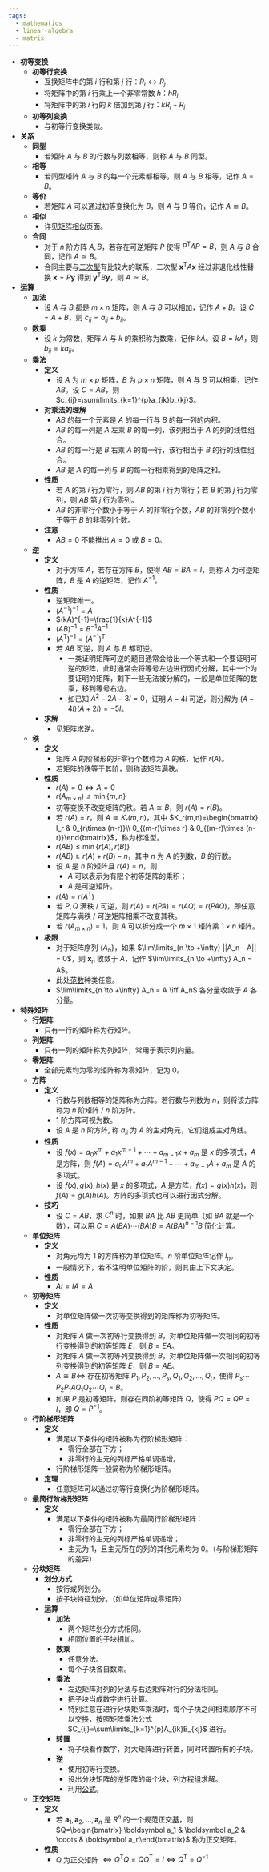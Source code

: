 ```yaml
---
tags:
  - mathematics
  - linear-algebra
  - matrix
---
```

- **初等变换**
    - **初等行变换** <span id="kso3bg"></span>
        - 互换矩阵中的第 $i$ 行和第 $j$ 行：$R_i \leftrightarrow R_j$
        - 将矩阵中的第 $i$ 行乘上一个非零常数 $h$：$hR_i$
        - 将矩阵中的第 $i$ 行的 $k$ 倍加到第 $j$ 行：$kR_i+R_j$
    - **初等列变换**
        - 与初等行变换类似。
- **关系**
    - **同型**
        - 若矩阵 $A$ 与 $B$ 的行数与列数相等，则称 $A$ 与 $B$ 同型。
    - **相等**
        - 若同型矩阵 $A$ 与 $B$ 的每一个元素都相等，则 $A$ 与 $B$ 相等，记作 $A=B$。
    - **等价**
        - 若矩阵 $A$ 可以通过初等变换化为 $B$，则 $A$ 与 $B$ 等价，记作 $A\cong B$。
    - **相似**
        - 详见[矩阵相似](/notes/docs/mathematics/linear-algrbra/similar-matrix)页面。
    - **合同** <span id="rkhrjq"></span>
        - 对于 $n$ 阶方阵 $A,B$，若存在可逆矩阵 $P$ 使得 $P^{\mathrm T}AP=B$，则 $A$ 与 $B$ 合同，记作 $A\simeq B$。
        - 合同主要与[二次型](/notes/docs/mathematics/linear-algrbra/quadratic-form)有比较大的联系，二次型 $\boldsymbol x^{\mathrm T}A\boldsymbol x$ 经过非退化线性替换 $\boldsymbol x=P\boldsymbol y$ 得到 $\boldsymbol y^{\mathrm T}B\boldsymbol y$，则 $A\simeq B$。
- **运算**
    - **加法**
        - 设 $A$ 与 $B$ 都是 $m\times n$ 矩阵，则 $A$ 与 $B$ 可以相加，记作 $A+B$。设 $C=A+B$，则 $c_{ij}=a_{ij}+b_{ij}$。
    - **数乘**
        - 设 $k$ 为常数，矩阵 $A$ 与 $k$ 的乘积称为数乘，记作 $kA$。设 $B=kA$，则 $b_{ij}=ka_{ij}$。
    - **乘法**
        - **定义**
            - 设 $A$ 为 $m\times p$ 矩阵，$B$ 为 $p\times n$ 矩阵，则 $A$ 与 $B$ 可以相乘，记作 $AB$。设 $C=AB$，则 $c_{ij}=\sum\limits_{k=1}^{p}a_{ik}b_{kj}$。
        - **对乘法的理解**
            - $AB$ 的每一个元素是 $A$ 的每一行与 $B$ 的每一列的内积。
            - $AB$ 的每一列是 $A$ 左乘 $B$ 的每一列，该列相当于 $A$ 的列的线性组合。
            - $AB$ 的每一行是 $B$ 右乘 $A$ 的每一行，该行相当于 $B$ 的行的线性组合。
            - $AB$ 是 $A$ 的每一列与 $B$ 的每一行相乘得到的矩阵之和。
        - **性质**
            - 若 $A$ 的第 $i$ 行为零行，则 $AB$ 的第 $i$ 行为零行；若 $B$ 的第 $j$ 行为零列，则 $AB$ 第 $j$ 行为零列。
            - $AB$ 的非零行个数小于等于 $A$ 的非零行个数，$AB$ 的非零列个数小于等于 $B$ 的非零列个数。
        - **注意**
            - $AB=0$ 不能推出 $A=0$ 或 $B=0$。
    - **逆**
        - **定义**
            - 对于方阵 $A$，若存在方阵 $B$，使得 $AB=BA=I$，则称 $A$ 为可逆矩阵，$B$ 是 $A$ 的逆矩阵，记作 $A^{-1}$。
        - **性质**
            - 逆矩阵唯一。
            - $(A^{-1})^{-1}=A$
            - $(kA)^{-1}=\frac{1}{k}A^{-1}$
            - $(AB)^{-1}=B^{-1}A^{-1}$
            - $(A^{\mathrm T})^{-1}=(A^{-1})^{\mathrm T}$
            - 若 $AB$ 可逆，则 $A$ 与 $B$ 都可逆。
                - 一类证明矩阵可逆的题目通常会给出一个等式和一个要证明可逆的矩阵，此时通常会将等号左边进行因式分解，其中一个为要证明的矩阵，剩下一些无法被分解的，一般是单位矩阵的数乘，移到等号右边。
                - 如已知 $A^2-2A-3I=0$，证明 $A-4I$ 可逆，则分解为 $(A-4I)(A+2I)=-5I$。
        - **求解**
            - 见[矩阵求逆](/notes/docs/mathematics/linear-algrbra/matrix-inverse)。
    - **秩**
        - **定义**
            - 矩阵 $A$ 的阶梯形的非零行个数称为 $A$ 的秩，记作 $r(A)$。
            - 若矩阵的秩等于其阶，则称该矩阵满秩。
        - **性质**
            - $r(A)=0 \iff A=0$
            - $r(A_{m\times n})\le \min\{m,n\}$
            - 初等变换不改变矩阵的秩。若 $A \cong B$，则 $r(A)=r(B)$。
            - 若 $r(A) = r$，则 $A\cong K_r(m,n)$，其中 $K_r(m,n)=\begin{bmatrix} I_r & 0_{r\times (n-r)}\\ 0_{(m-r)\times r} & 0_{(m-r)\times (n-r)}\end{bmatrix}$，称为标准型。
            - $r(AB)\le \min\left\{r(A),r(B)\right\}$
            - $r(AB)\ge r(A)+r(B)-n$，其中 $n$ 为 $A$ 的列数，$B$ 的行数。
            - 设 $A$ 是 $n$ 阶矩阵且 $r(A)=n$，则
                - $A$ 可以表示为有限个初等矩阵的乘积；
                - $A$  是可逆矩阵。
            - $r(A)=r(A^{\mathrm T})$
            - 若 $P,Q$ 满秩 / 可逆，则 $r(A)=r(PA)=r(AQ)=r(PAQ)$，即任意矩阵与满秩 / 可逆矩阵相乘不改变其秩。
            - 若 $r(A_{m\times n})=1$，则 $A$ 可以拆分成一个 $m\times 1$ 矩阵乘 $1\times n$ 矩阵。
        - **极限**
            - 对于矩阵序列 $\{A_n\}$，如果 $\lim\limits_{n \to +\infty} ||A_n - A|| = 0$，则 $\boldsymbol x_n$ 收敛于 $A$，记作 $\lim\limits_{n \to +\infty} A_n = A$。
            - 此处[范数](/notes/docs/mathematics/linear-algrbra/norm)种类任意。
            - $\lim\limits_{n \to +\infty} A_n = A \iff A_n$ 各分量收敛于 $A$ 各分量。
- **特殊矩阵**
    - **行矩阵**
        - 只有一行的矩阵称为行矩阵。
    - **列矩阵**
        - 只有一列的矩阵称为列矩阵，常用于表示列向量。
    - **零矩阵**
        - 全部元素均为零的矩阵称为零矩阵，记为 $0$。
    - **方阵** <span id="xtm5r3"></span>
        - **定义**
            - 行数与列数相等的矩阵称为方阵。若行数与列数为 $n$，则将该方阵称为 $n$ 阶矩阵 / $n$ 阶方阵。
            - $1$ 阶方阵可视为数。
            - 设 $A$ 是 $n$ 阶方阵, 称 $a_{ii}$ 为 $A$ 的主对角元，它们组成主对角线。
        - **性质**
            - 设 $f(x)=a_0x^m+a_1x^{m-1}+\cdots+a_{m-1}x+a_m$ 是 $x$ 的多项式，$A$ 是方阵，则 $f(A)=a_0A^m+a_1A^{m-1}+\cdots+a_{m-1}A+a_m$ 是 $A$ 的多项式。
            - 设 $f(x),g(x),h(x)$ 是 $x$ 的多项式，$A$ 是方阵，$f(x)=g(x)h(x)$，则 $f(A)=g(A)h(A)$。方阵的多项式也可以进行因式分解。
        - **技巧**
            - 设 $C=AB$，求 $C^n$ 时，如果 $BA$ 比 $AB$ 更简单（如 $BA$ 就是一个数），可以用 $C=A(BA)\cdots (BA)B=A(BA)^{n-1}B$ 简化计算。
    - **单位矩阵**
        - **定义**
            - 对角元均为 $1$ 的方阵称为单位矩阵。$n$ 阶单位矩阵记作 $I_n$。
            - 一般情况下，若不注明单位矩阵的阶，则其由上下文决定。
        - **性质**
            - $AI=IA=A$
    - **初等矩阵**
        - **定义**
            - 对单位矩阵做一次初等变换得到的矩阵称为初等矩阵。
        - **性质**
            - 对矩阵 $A$ 做一次初等行变换得到 $B$，对单位矩阵做一次相同的初等行变换得到的初等矩阵 $E$，则 $B=EA$。
            - 对矩阵 $A$ 做一次初等列变换得到 $B$，对单位矩阵做一次相同的初等列变换得到的初等矩阵 $E$，则 $B=AE$。
            - $A\cong B\iff$ 存在初等矩阵 $P_1,P_2,\dots,P_s,Q_1,Q_2,\dots,Q_t$，使得 $P_s\cdots P_2P_1AQ_1Q_2\cdots Q_t=B$。
            - 如果 $P$ 是初等矩阵，则存在同阶初等矩阵 $Q$，使得 $PQ=QP=I$，即 $Q=P^{-1}$。
    - **行阶梯形矩阵** <span id="tsmjx5"></span>
        - **定义**
            - 满足以下条件的矩阵被称为行阶梯形矩阵：
                - 零行全部在下方；
                - 非零行的主元的列标严格单调递增。
            - 行阶梯形矩阵一般简称为阶梯形矩阵。
        - **定理**
            - 任意矩阵可以通过初等行变换化为阶梯形矩阵。
    - **最简行阶梯形矩阵**
        - **定义**
            - 满足以下条件的矩阵被称为最简行阶梯形矩阵：
                - 零行全部在下方；
                - 非零行的主元的列标严格单调递增；
                - 主元为 $1$，且主元所在的列的其他元素均为 $0$。（与阶梯形矩阵的差异）
    - **分块矩阵**
        - **划分方式**
            - 按行或列划分。
            - 按子块特征划分。（如单位矩阵或零矩阵）
        - **运算**
            - **加法**
                - 两个矩阵划分方式相同。
                - 相同位置的子块相加。
            - **数乘**
                - 任意分法。
                - 每个子块各自数乘。
            - **乘法**
                - 左边矩阵对列的分法与右边矩阵对行的分法相同。
                - 把子块当成数字进行计算。
                - 特别注意在进行分块矩阵乘法时，每个子块之间相乘顺序不可以交换，按照矩阵乘法公式 $C_{ij}=\sum\limits_{k=1}^{p}A_{ik}B_{kj}$ 进行。
            - **转置**
                - 将子块看作数字，对大矩阵进行转置，同时转置所有的子块。
            - **逆**
                - 使用初等行变换。
                - 设出分块矩阵的逆矩阵的每个块，列方程组求解。
                - 利用[公式](矩阵求逆#^7v68w4)。
    - **正交矩阵**
        - **定义**
            - 若 $\boldsymbol a_1,\boldsymbol a_2,\dots,\boldsymbol a_n$ 是 $R^n$ 的一个规范正交[基](向量空间#^sohrgj)，则 $Q=\begin{bmatrix} \boldsymbol a_1 & \boldsymbol a_2 & \cdots & \boldsymbol a_n\end{bmatrix}$ 称为正交矩阵。
        - **性质**
            - $Q$ 为正交矩阵 $\iff Q^{\mathrm T}Q=QQ^{\mathrm T}=I\iff Q^{\mathrm T}=Q^{-1}$
